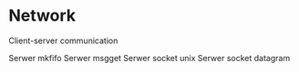 # Network
Client-server communication

Serwer mkfifo
Serwer msgget
Serwer socket unix
Serwer socket datagram
